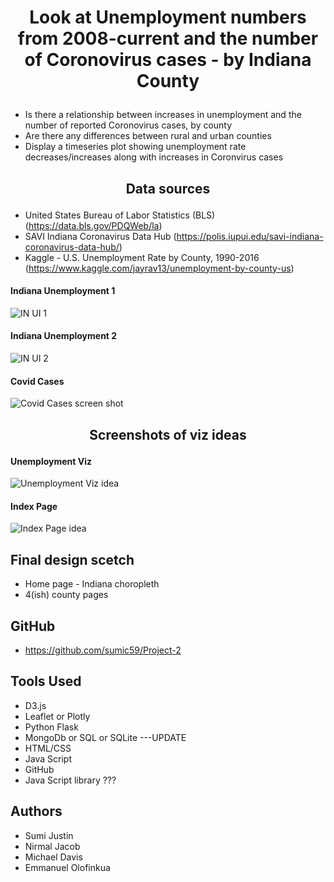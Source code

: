 # <p align="center"> **Look at Unemployment numbers from 2008-current and the number of Coronovirus cases - by Indiana County**</p>
- Is there a relationship between increases in unemployment and the number of reported Coronovirus cases, by county
- Are there any differences between rural and urban counties
- Display a timeseries plot showing unemployment rate decreases/increases along with increases in Coronvirus cases

## <p align="center"> **Data sources** </p>
- United States Bureau of Labor Statistics (BLS) (https://data.bls.gov/PDQWeb/la)
- SAVI Indiana Coronavirus Data Hub (https://polis.iupui.edu/savi-indiana-coronavirus-data-hub/)
- Kaggle - U.S. Unemployment Rate by County, 1990-2016 (https://www.kaggle.com/jayrav13/unemployment-by-county-us)

#### Indiana Unemployment 1
![IN UI 1](images/IN_UI_1.png)

#### Indiana Unemployment 2
![IN UI 2](images/IN_UI_2.png)

#### Covid Cases
![Covid Cases screen shot](images/CovidCasesByCountyScreenShot.png)

## <p align="center"> **Screenshots of viz ideas**  </p>

#### Unemployment Viz
![Unemployment Viz idea](images/UnemploymentVizIdea.PNG)

#### Index Page
![Index Page idea](images/IndexPageIdea.png)


## Final design scetch
- Home page - Indiana choropleth
- 4(ish) county pages

## GitHub
- https://github.com/sumic59/Project-2

## Tools Used
- D3.js
- Leaflet or Plotly
- Python Flask
- MongoDb or SQL or SQLite    ---UPDATE
- HTML/CSS
- Java Script
- GitHub
- Java Script library ???

## Authors
- Sumi Justin
- Nirmal Jacob
- Michael Davis
- Emmanuel Olofinkua

